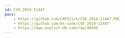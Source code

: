 ```yaml
---
id: CVE-2019-11447
pocs:
    - https://github.com/CRFSlick/CVE-2019-11447-POC
    - https://github.com/mt-code/CVE-2019-11447
    - https://www.exploit-db.com/raw/46698
---
```

